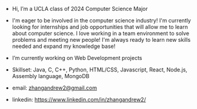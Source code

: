 - Hi, I’m a UCLA class of 2024 Computer Science Major

- I'm eager to be involved in the computer science industry! I'm currently looking for internships and job opportunities 
      that will allow me to learn about computer science. I love working in a team environment to solve problems and 
      meeting new people! I'm always ready to learn new skills needed and expand my knowledge base!
      
- I’m currently working on Web Development projects

- Skillset: Java, C, C++, Python, HTML/CSS, Javascript, React, Node.js, Assembly language, MongoDB

- email: zhangandrew2@gmail.com
- linkedin: https://www.linkedin.com/in/zhangandrew2/

<!---
zhangandrew2/zhangandrew2 is a ✨ special ✨ repository because its `README.md` (this file) appears on your GitHub profile.
You can click the Preview link to take a look at your changes.
--->

